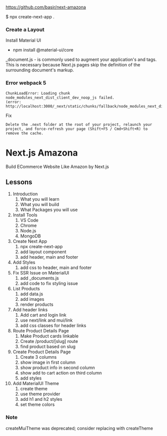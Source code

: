 https://github.com/basir/next-amazona

$ npx create-next-app .

### Create a Layout

Install Material UI

- npm install @material-ui/core

\_document.js - is commonly used to augment your application's <html> and <body> tags. This is necessary because Next.js pages skip the definition of the surrounding document's markup.

### Error webpack 5

```
ChunkLoadError: Loading chunk node_modules_next_dist_client_dev_noop_js failed.
(error: http://localhost:3000/_next/static/chunks/fallback/node_modules_next_dist_client_dev_noop_js.js)
```

Fix

```
Delete the .next folder at the root of your project, relaunch your project, and force-refresh your page (Shift+F5 / Cmd+Shift+R) to remove the cache.
```

# Next.js Amazona

Build ECommerce Website Like Amazon by Next.js

## Lessons

1. Introduction
   1. What you will learn
   2. What you will build
   3. What Packages you will use
2. Install Tools
   1. VS Code
   2. Chrome
   3. Node.js
   4. MongoDB
3. Create Next App
   1. npx create-next-app
   2. add layout component
   3. add header, main and footer
4. Add Styles
   1. add css to header, main and footer
5. Fix SSR Issue on MaterialUI
   1. add \_documents.js
   2. add code to fix styling issue
6. List Products
   1. add data.js
   2. add images
   3. render products
7. Add header links
   1. Add cart and login link
   2. use next/link and mui/link
   3. add css classes for header links
8. Route Product Details Page
   1. Make Product cards linkable
   2. Create /product/[slug] route
   3. find product based on slug
9. Create Product Details Page
   1. Create 3 columns
   2. show image in first column
   3. show product info in second column
   4. show add to cart action on third column
   5. add styles
10. Add MaterialUI Theme
    1. create theme
    2. use theme provider
    3. add h1 and h2 styles
    4. set theme colors

### Note

createMuiTheme was deprecated; consider replacing with createTheme
